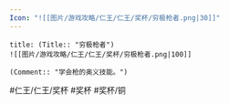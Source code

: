 ```yaml
---
Icon: "![[图片/游戏攻略/仁王/仁王/奖杯/穷极枪者.png|30]]"
---
```

```ad-common-bronze-trophy
title: (Title:: "穷极枪者")
![[图片/游戏攻略/仁王/仁王/奖杯/穷极枪者.png|100]]

(Comment:: "学会枪的奥义技能。")
```

#仁王/仁王/奖杯 #奖杯 #奖杯/铜
